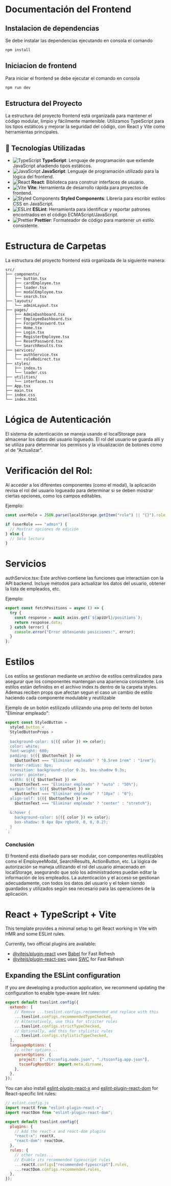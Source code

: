 # Documentación del Frontend

## Instalacion de dependencias

Se debe instalar las dependencias ejecutando en consola el comando

```javascript
npm install
```

## Iniciacion de frontend

Para iniciar el frontend se debe ejecutar el comando en consola

```javascript
npm run dev
```

## Estructura del Proyecto

La estructura del proyecto frontend está organizada para mantener el código modular, limpio y fácilmente mantenible. Utilizamos TypeScript para los tipos estáticos y mejorar la seguridad del código, con React y Vite como herramientas principales.

## 🚀 Tecnologías Utilizadas

- ![TypeScript](https://img.shields.io/badge/TypeScript-007ACC?style=for-the-badge&logo=typescript&logoColor=white) **TypeScript**: Lenguaje de programación que extiende JavaScript añadiendo tipos estáticos.
- ![JavaScript](https://img.shields.io/badge/JavaScript-F7DF1E?style=for-the-badge&logo=javascript&logoColor=black) **JavaScript**: Lenguaje de programación utilizado para la lógica del frontend.
- ![React](https://img.shields.io/badge/React-61DAFB?style=for-the-badge&logo=react&logoColor=black) **React**: Biblioteca para construir interfaces de usuario.
- ![Vite](https://img.shields.io/badge/Vite-646CFF?style=for-the-badge&logo=vite&logoColor=white) **Vite**: Herramienta de desarrollo rápida para proyectos de frontend.
- ![Styled Components](https://img.shields.io/badge/Styled--Components-DB7093?style=for-the-badge&logo=styled-components&logoColor=white) **Styled Components**: Librería para escribir estilos CSS en JavaScript.
- ![ESLint](https://img.shields.io/badge/ESLint-4B32C3?style=for-the-badge&logo=eslint&logoColor=white) **ESLint**: Herramienta para identificar y reportar patrones encontrados en el código ECMAScript/JavaScript.
- ![Prettier](https://img.shields.io/badge/Prettier-F7B93E?style=for-the-badge&logo=prettier&logoColor=black) **Prettier**: Formateador de código para mantener un estilo consistente.

# Estructura de Carpetas

La estructura del proyecto frontend está organizada de la siguiente manera:

```
src/
├── components/
│   ├── button.tsx
│   ├── cardEmployee.tsx
│   ├── loader.tsx
│   ├── modalEmployee.tsx
│   └── search.tsx
├── layouts/
│   └── adminLayout.tsx
├── pages/
│   ├── AdminDashboard.tsx
│   ├── EmployeeDashboard.tsx
│   ├── ForgetPassword.tsx
│   ├── Home.tsx
│   ├── Login.tsx
│   ├── RegisterEmployee.tsx
│   ├── ResetPassword.tsx
│   └── SearchResults.tsx
├── services/
│   ├── authService.tsx
│   └── roleRedirect.tsx
├── styles/
│   ├── index.ts
│   └── loader.css
├── utilities/
│   └── interfaces.ts
├── App.tsx
├── main.tsx
├── index.css
└── index.html
```

# Lógica de Autenticación

El sistema de autenticación se maneja usando el localStorage para almacenar los datos del usuario logueado. El rol del usuario se guarda allí y se utiliza para determinar los permisos y la visualización de botones como el de "Actualizar".

# Verificación del Rol:

Al acceder a los diferentes componentes (como el modal), la aplicación revisa el rol del usuario logueado para determinar si se deben mostrar ciertas opciones, como los campos editables.

Ejemplo:

```javascript
const userRole = JSON.parse(localStorage.getItem("role") || "{}").role;

if (userRole === "admin") {
  // Mostrar opciones de edición
} else {
  // Solo lectura
}
```

# Servicios

authService.tsx:
Este archivo contiene las funciones que interactúan con la API backend. Incluye métodos para actualizar los datos del usuario, obtener la lista de empleados, etc.

Ejemplo:

```javascript
export const fetchPositions = async () => {
  try {
    const response = await axios.get(`${apiUrl}/positions`);
    return response.data;
  } catch (error) {
    console.error("Error obteniendo posiciones:", error);
  }
};
```

# Estilos

Los estilos se gestionan mediante un archivo de estilos centralizados para asegurar que los componentes mantengan una apariencia consistente. Los estilos están definidos en el archivo index.ts dentro de la carpeta styles. Ademas reciben props que afectan segun el caso un cambio de estilo haciendo cada componente modulable y reutilizable

Ejemplo de un botón estilizado utilizando una prop del texto del boton "Eliminar empleado":

```javascript
export const StyledButton =
  styled.button <
  StyledButtonProps >
  `
  background-color: ${({ color }) => color};
  color: white;
  font-weight: 600;
  padding: ${({ $buttonText }) =>
    $buttonText === "Eliminar empleado" ? "0.5rem 1rem" : "1rem"};
  border-radius: 8px;
  transition: background-color 0.3s, box-shadow 0.3s;
  cursor: pointer;
  width: ${({ $buttonText }) =>
    $buttonText === "Eliminar empleado" ? "auto" : "50%"};
  margin-left: ${({ $buttonText }) =>
    $buttonText === "Eliminar empleado" ? "10px" : "0"};
  align-self: ${({ $buttonText }) =>
    $buttonText === "Eliminar empleado" ? "center" : "stretch"};

  &:hover {
    background-color: ${({ color }) => color};
    box-shadow: 0 4px 8px rgba(0, 0, 0, 0.2);
  }
`;
```

### Conclusión

El frontend está diseñado para ser modular, con componentes reutilizables como el EmployeeModal, SearchResults, ActionButton, etc. La lógica de autorización se maneja utilizando el rol del usuario almacenado en localStorage, asegurando que solo los administradores puedan editar la información de los empleados. La autenticación y el acceso se gestionan adecuadamente, con todos los datos del usuario y el token siendo guardados y utilizados según sea necesario para las operaciones de la aplicación.

# React + TypeScript + Vite

This template provides a minimal setup to get React working in Vite with HMR and some ESLint rules.

Currently, two official plugins are available:

- [@vitejs/plugin-react](https://github.com/vitejs/vite-plugin-react/blob/main/packages/plugin-react/README.md) uses [Babel](https://babeljs.io/) for Fast Refresh
- [@vitejs/plugin-react-swc](https://github.com/vitejs/vite-plugin-react-swc) uses [SWC](https://swc.rs/) for Fast Refresh

## Expanding the ESLint configuration

If you are developing a production application, we recommend updating the configuration to enable type-aware lint rules:

```js
export default tseslint.config({
  extends: [
    // Remove ...tseslint.configs.recommended and replace with this
    ...tseslint.configs.recommendedTypeChecked,
    // Alternatively, use this for stricter rules
    ...tseslint.configs.strictTypeChecked,
    // Optionally, add this for stylistic rules
    ...tseslint.configs.stylisticTypeChecked,
  ],
  languageOptions: {
    // other options...
    parserOptions: {
      project: ["./tsconfig.node.json", "./tsconfig.app.json"],
      tsconfigRootDir: import.meta.dirname,
    },
  },
});
```

You can also install [eslint-plugin-react-x](https://github.com/Rel1cx/eslint-react/tree/main/packages/plugins/eslint-plugin-react-x) and [eslint-plugin-react-dom](https://github.com/Rel1cx/eslint-react/tree/main/packages/plugins/eslint-plugin-react-dom) for React-specific lint rules:

```js
// eslint.config.js
import reactX from "eslint-plugin-react-x";
import reactDom from "eslint-plugin-react-dom";

export default tseslint.config({
  plugins: {
    // Add the react-x and react-dom plugins
    "react-x": reactX,
    "react-dom": reactDom,
  },
  rules: {
    // other rules...
    // Enable its recommended typescript rules
    ...reactX.configs["recommended-typescript"].rules,
    ...reactDom.configs.recommended.rules,
  },
});
```

